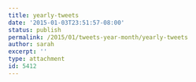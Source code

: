 ```yaml
---
title: yearly-tweets
date: '2015-01-03T23:51:57-08:00'
status: publish
permalink: /2015/01/tweets-year-month/yearly-tweets
author: sarah
excerpt: ''
type: attachment
id: 5412
---
```

<!DOCTYPE html PUBLIC "-//W3C//DTD HTML 4.0 Transitional//EN" "http://www.w3.org/TR/REC-html40/loose.dtd">
<?xml encoding="UTF-8">
